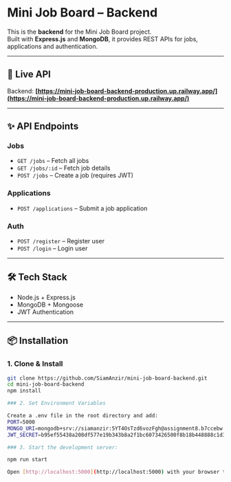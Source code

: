 # Mini Job Board – Backend

This is the **backend** for the Mini Job Board project.  
Built with **Express.js** and **MongoDB**, it provides REST APIs for jobs, applications and authentication.

---

## 🚀 Live API

Backend: **[https://mini-job-board-backend-production.up.railway.app/](https://mini-job-board-backend-production.up.railway.app/)**

---

## ✨ API Endpoints

### Jobs

- `GET /jobs` – Fetch all jobs
- `GET /jobs/:id` – Fetch job details
- `POST /jobs` – Create a job (requires JWT)

### Applications

- `POST /applications` – Submit a job application

### Auth

- `POST /register` – Register user
- `POST /login` – Login user

---

## 🛠 Tech Stack

- Node.js + Express.js
- MongoDB + Mongoose
- JWT Authentication

---

## 📦 Installation

### 1. Clone & Install

```bash
git clone https://github.com/SiamAnzir/mini-job-board-backend.git
cd mini-job-board-backend
npm install

### 2. Set Environment Variables

Create a .env file in the root directory and add:
PORT=5000
MONGO_URI=mongodb+srv://siamanzir:5YT4OsTzd6vozFgh@assignment8.b7ccebw.mongodb.net/mini_job_board?retryWrites=true&w=majority&appName=assignment8
JWT_SECRET=b95ef55438a208df577e19b343b8a2f1bc6073426500f8b18b448888c1d3c93da7f2bcce840c39ef593e6574375d37d5216097ae1d95632c161ebd1ddc977378

### 3. Start the development server:

npm run start

Open [http://localhost:5000](http://localhost:5000) with your browser to see the result.

```
